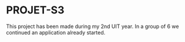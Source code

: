 # PROJET-S3
This project has been made during my 2nd UIT year. In a group of 6 we continued an application already started.
